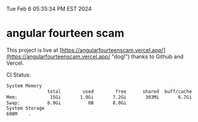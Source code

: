 Tue Feb  6 05:35:34 PM EST 2024

# angular fourteen scam


This project is live at [https://angularfourteenscam.vercel.app/](https://angularfourteenscam.vercel.app/ "dog!") thanks to Github and Vercel.

CI Status: 

```bash
System Memory
               total        used        free      shared  buff/cache   available
Mem:            15Gi       1.9Gi       7.2Gi       303Mi       6.7Gi        13Gi
Swap:          8.0Gi          0B       8.0Gi
System Storage
690M	.
